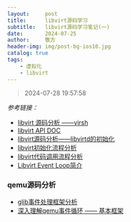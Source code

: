 ```yaml
---
layout:     post
title:      libvirt源码学习
subtitle:   libvirt源码学习笔记(一)
date:       2024-07-25
author:     敬方
header-img: img/post-bg-ios10.jpg
catalog: true
tags:
    - 虚拟化
    - libvirt
---
```


> 2024-07-28 19:57:58

_参考链接：_

- [libvirt 源码分析 ——virsh](https://winddoing.github.io/post/dec26e6d.html)
- [libvirt API DOC](https://libvirt.org/html/index.html)
- [libvirt源码分析——libvirtd的初始化](https://blog.csdn.net/u014104588/article/details/51090173)
- [libvirt初始化流程分析](https://blog.csdn.net/qq_33970713/article/details/123903255)
- [libvirt代码调用流程分析](https://qkxu.github.io/2019/11/05/libvirt%E4%BB%A3%E7%A0%81%E8%B0%83%E7%94%A8%E6%B5%81%E7%A8%8B%E5%88%86%E6%9E%90.html)
- [Libvirt Event Loop简介](https://blog.csdn.net/huang987246510/article/details/120193050)


### qemu源码分析

- [glib事件处理框架分析](https://wangzhou.github.io/glib%E4%BA%8B%E4%BB%B6%E5%A4%84%E7%90%86%E6%A1%86%E6%9E%B6%E5%88%86%E6%9E%90/)
- [深入理解qemu事件循环 —— 基本框架](https://blog.csdn.net/huang987246510/article/details/90738137)
